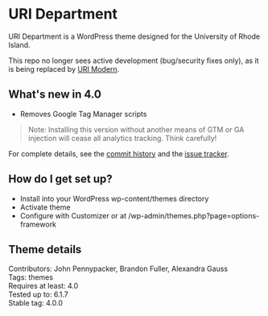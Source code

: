 # URI Department #

URI Department is a WordPress theme designed for the University of Rhode Island.

This repo no longer sees active development (bug/security fixes only), as it is being replaced by [URI Modern](https://github.com/uriweb/uri-modern).

## What's new in 4.0

* Removes Google Tag Manager scripts

> Note: Installing this version without another means of GTM or GA injection will cease all analytics tracking. Think carefully!

For complete details, see the [commit history](https://github.com/uriweb/uri-department/pull/10/commits) and the [issue tracker](https://github.com/uriweb/uri-department/issues).

## How do I get set up?

* Install into your WordPress wp-content/themes directory
* Activate theme
* Configure with Customizer or at /wp-admin/themes.php?page=options-framework

## Theme details

Contributors: John Pennypacker, Brandon Fuller, Alexandra Gauss  
Tags: themes  
Requires at least: 4.0  
Tested up to: 6.1.7  
Stable tag: 4.0.0  